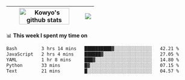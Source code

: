 | <a href="https://github.com/anuraghazra/github-readme-stats"><img width="85%" src="https://github-readme-stats.vercel.app/api?username=kowyo&show_icons=true&hide_border=true&theme=transparent" alt="Kowyo's github stats" /></a> | <a href="https://github.com/anuraghazra/github-readme-stats"><img align="center" src="https://github-readme-stats.vercel.app/api/top-langs/?username=kowyo&exclude_repo=Engineering-Competition-Robot,mobile-robot&hide=c,assembly,shaderlab,hlsl,mathematica,cmake&layout=compact&hide_border=true&theme=transparent" /></a> |
| ------------- | ------------- |

📊 **This week I spent my time on**
<!--START_SECTION:waka-->

```txt
Bash         3 hrs 14 mins   ██████████▓░░░░░░░░░░░░░░   42.21 %
JavaScript   2 hrs 4 mins    ██████▓░░░░░░░░░░░░░░░░░░   27.05 %
YAML         1 hr 8 mins     ███▓░░░░░░░░░░░░░░░░░░░░░   14.80 %
Python       33 mins         █▓░░░░░░░░░░░░░░░░░░░░░░░   07.15 %
Text         21 mins         █░░░░░░░░░░░░░░░░░░░░░░░░   04.57 %
```

<!--END_SECTION:waka-->
